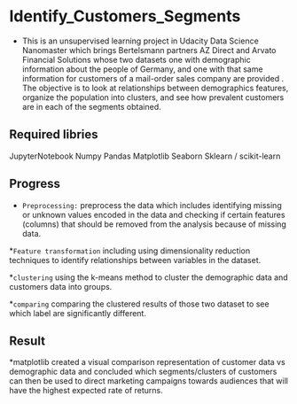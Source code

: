# Identify_Customers_Segments
* This is an unsupervised learning project in Udacity Data Science Nanomaster which brings Bertelsmann partners AZ Direct and Arvato Financial Solutions whose two datasets one with demographic information about the people of Germany, and one with that same information for customers of a mail-order sales company are provided . The objective is to look at relationships between demographics features, organize the population into clusters, and see how prevalent customers are in each of the segments obtained. 

## Required libries
JupyterNotebook Numpy Pandas Matplotlib Seaborn Sklearn / scikit-learn

## Progress
* ```Preprocessing:``` preprocess the data which includes identifying missing or unknown values encoded in the data and checking if certain features (columns) that should be removed from the analysis because of missing data. 

*```Feature transformation``` including using dimensionality reduction techniques to identify relationships between variables in the dataset. 

*```clustering``` using the k-means method to cluster the demographic data and customers data into groups.

*```comparing``` comparing the clustered results of those two dataset to see which label are significantly different.

## Result
*matplotlib created a visual comparison representation of customer data vs demographic data and concluded which segments/clusters of customers can then be used to direct marketing campaigns towards audiences that will have the highest expected rate of returns.
